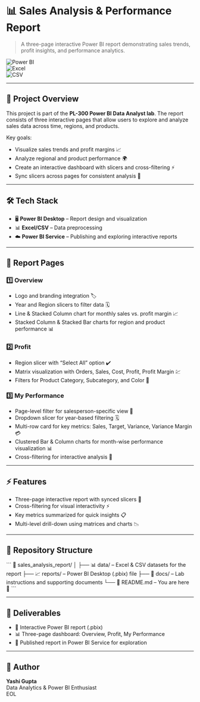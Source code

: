 
# 📊 Sales Analysis & Performance Report  
> A three-page interactive Power BI report demonstrating sales trends, profit insights, and performance analytics.  

![Power BI](https://img.shields.io/badge/Power%20BI-Dashboard-yellow?logo=powerbi)  
![Excel](https://img.shields.io/badge/Excel-Data%20Processing-green?logo=microsoft-excel&logoColor=white)  
![CSV](https://img.shields.io/badge/CSV-Datasets-orange?logo=files&logoColor=white)

---

## 🌟 Project Overview  
This project is part of the **PL-300 Power BI Data Analyst lab**. The report consists of three interactive pages that allow users to explore and analyze sales data across time, regions, and products.  

Key goals:  
- Visualize sales trends and profit margins 📈  
- Analyze regional and product performance 🌍  
- Create an interactive dashboard with slicers and cross-filtering ⚡  
- Sync slicers across pages for consistent analysis 🔄  

---

## 🛠 Tech Stack  
- 🖥️ **Power BI Desktop** – Report design and visualization  
- 📊 **Excel/CSV** – Data preprocessing  
- ☁️ **Power BI Service** – Publishing and exploring interactive reports  

---

## 📄 Report Pages  

### 1️⃣ Overview  
- Logo and branding integration 🏷️  
- Year and Region slicers to filter data 🗓️  
- Line & Stacked Column chart for monthly sales vs. profit margin 📈  
- Stacked Column & Stacked Bar charts for region and product performance 📊  

### 2️⃣ Profit  
- Region slicer with “Select All” option ✔️  
- Matrix visualization with Orders, Sales, Cost, Profit, Profit Margin 💹  
- Filters for Product Category, Subcategory, and Color 🎨  

### 3️⃣ My Performance  
- Page-level filter for salesperson-specific view 👤  
- Dropdown slicer for year-based filtering 🗓️  
- Multi-row card for key metrics: Sales, Target, Variance, Variance Margin 💳  
- Clustered Bar & Column charts for month-wise performance visualization 📊  
- Cross-filtering for interactive analysis 🔄  

---

## ⚡ Features  
- Three-page interactive report with synced slicers 🔄  
- Cross-filtering for visual interactivity ⚡  
- Key metrics summarized for quick insights 📋  
- Multi-level drill-down using matrices and charts 📉  

---

## 📂 Repository Structure
\`\`\`
📁 sales_analysis_report/
│
├── 📊 data/ – Excel & CSV datasets for the report
├── 📈 reports/ – Power BI Desktop (.pbix) file
├── 📄 docs/ – Lab instructions and supporting documents
└── 📘 README.md – You are here 🚀
\`\`\`

---

## 🚀 Deliverables  
- 📄 Interactive Power BI report (.pbix)  
- 📊 Three-page dashboard: Overview, Profit, My Performance  
- 🔗 Published report in Power BI Service for exploration  

---

## 👤 Author  
**Yashi Gupta**  
Data Analytics & Power BI Enthusiast  
EOL



